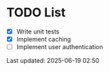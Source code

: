 # TODO List

- [x] Write unit tests
- [x] Implement caching
- [ ] Implement user authentication

Last updated: 2025-06-19 02:50
